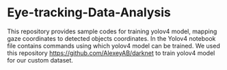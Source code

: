 # Eye-tracking-Data-Analysis

This repository provides sample codes for training yolov4 model, mapping gaze coordinates to detected objects coordinates.
In the Yolov4 notebook file contains commands using which yolov4 model can be trained. 
We used this repository https://github.com/AlexeyAB/darknet to train yolov4 model for our custom dataset.
